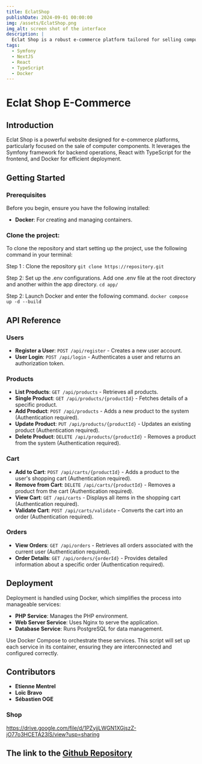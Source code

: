```yaml
---
title: EclatShop
publishDate: 2024-09-01 00:00:00
img: /assets/EclatShop.png
img_alt: screen shot of the interface
description: |
  Eclat Shop is a robust e-commerce platform tailored for selling computer components. Built with Symfony for backend operations, React with TypeScript for the frontend, and Docker for deployment, it ensures a seamless and efficient user experience.
tags:
  - Symfony
  - NextJS
  - React
  - TypeScript
  - Docker
---
```


# Eclat Shop E-Commerce

## Introduction

Eclat Shop is a powerful website designed for e-commerce platforms, particularly focused on the sale of computer components. It leverages the Symfony framework for backend operations, React with TypeScript for the frontend, and Docker for efficient deployment.

## Getting Started

### Prerequisites

Before you begin, ensure you have the following installed:

- **Docker**: For creating and managing containers.

### Clone the project:

To clone the repository and start setting up the project, use the following command in your terminal:

Step 1 : Clone the repository
`git clone https://repository.git`

Step 2: Set up the .env configurations. Add one .env file at the root directory and another within the app directory.
`cd app/`

Step 2: Launch Docker and enter the following command.
`docker compose up -d --build`

## API Reference

### Users

- **Register a User**: `POST /api/register` - Creates a new user account.
- **User Login**: `POST /api/login` - Authenticates a user and returns an authorization token.

### Products

- **List Products**: `GET /api/products` - Retrieves all products.
- **Single Product**: `GET /api/products/{productId}` - Fetches details of a specific product.
- **Add Product**: `POST /api/products` - Adds a new product to the system (Authentication required).
- **Update Product**: `PUT /api/products/{productId}` - Updates an existing product (Authentication required).
- **Delete Product**: `DELETE /api/products/{productId}` - Removes a product from the system (Authentication required).

### Cart

- **Add to Cart**: `POST /api/carts/{productId}` - Adds a product to the user's shopping cart (Authentication required).
- **Remove from Cart**: `DELETE /api/carts/{productId}` - Removes a product from the cart (Authentication required).
- **View Cart**: `GET /api/carts` - Displays all items in the shopping cart (Authentication required).
- **Validate Cart**: `POST /api/carts/validate` - Converts the cart into an order (Authentication required).

### Orders

- **View Orders**: `GET /api/orders` - Retrieves all orders associated with the current user (Authentication required).
- **Order Details**: `GET /api/orders/{orderId}` - Provides detailed information about a specific order (Authentication required).

## Deployment

Deployment is handled using Docker, which simplifies the process into manageable services:

- **PHP Service**: Manages the PHP environment.
- **Web Server Service**: Uses Nginx to serve the application.
- **Database Service**: Runs PostgreSQL for data management.

Use Docker Compose to orchestrate these services. This script will set up each service in its container, ensuring they are interconnected and configured correctly.

## Contributors

- **Etienne Mentrel**
- **Loïc Bravo**
- **Sébastien OGE**

### Shop

https://drive.google.com/file/d/1PZyjjLWGN1XGjszZ-jO77o3HCETA23lS/view?usp=sharing

## The link to the [Github Repository](https://github.com/H1B0B0/Eclatshop)
